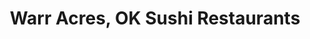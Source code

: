 ---
layout: city
title: Warr Acres, OK Sushi Restaurants
permalink: /oklahoma/warr-acres/
stateAbbr: OK
stateName: Oklahoma
cityName: Warr Acres
---